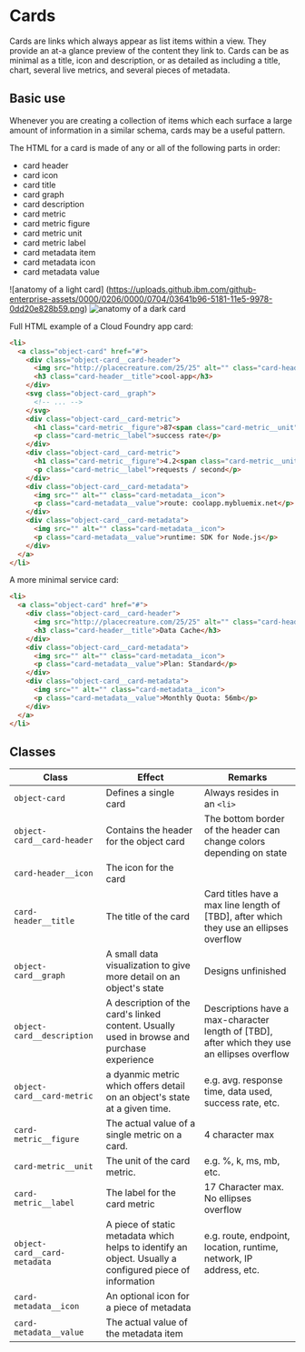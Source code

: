 # Cards
Cards are links which always appear as list items within a view. They provide an at-a glance preview of the content they link to. Cards can be as minimal as a title, icon and description, or as detailed as including a title,  chart, several live metrics, and several pieces of metadata.

## Basic use

Whenever you are creating a collection of items which each surface a large amount of information in a similar schema, cards may be a useful pattern.

The HTML for a card is made of any or all of the following parts in order:

- card header
 - card icon
 - card title
- card graph
- card description
- card metric
 - card metric figure
 - card metric unit
 - card metric label
- card metadata item
 - card metadata icon
 - card metadata value

![anatomy of a light card]
(https://uploads.github.ibm.com/github-enterprise-assets/0000/0206/0000/0704/03641b96-5181-11e5-9978-0dd20e828b59.png)
![anatomy of a dark card](https://uploads.github.ibm.com/github-enterprise-assets/0000/0206/0000/0707/19844864-5182-11e5-9b2b-b751c9673ad7.png)

Full HTML example of a Cloud Foundry app card:

```html
<li>
  <a class="object-card" href="#">
    <div class="object-card__card-header">
      <img src="http://placecreature.com/25/25" alt="" class="card-header__icon">
      <h3 class="card-header__title">cool-app</h3>
    </div>
    <svg class="object-card__graph">
      <!-- ... -->
    </svg>
    <div class="object-card__card-metric">
      <h1 class="card-metric__figure">87<span class="card-metric__unit">%</span></h1>
      <p class="card-metric__label">success rate</p>
    </div>
    <div class="object-card__card-metric">
      <h1 class="card-metric__figure">4.2<span class="card-metric__unit">k</span></h1>
      <p class="card-metric__label">requests / second</p>
    </div>
    <div class="object-card__card-metadata">
      <img src="" alt="" class="card-metadata__icon">
      <p class="card-metadata__value">route: coolapp.mybluemix.net</p>
    </div>
    <div class="object-card__card-metadata">
      <img src="" alt="" class="card-metadata__icon">
      <p class="card-metadata__value">runtime: SDK for Node.js</p>
    </div>
  </a>
</li>
```

A more minimal service card:

```html
<li>
  <a class="object-card" href="#">
    <div class="object-card__card-header">
      <img src="http://placecreature.com/25/25" alt="" class="card-header__icon">
      <h3 class="card-header__title">Data Cache</h3>
    </div>
    <div class="object-card__card-metadata">
      <img src="" alt="" class="card-metadata__icon">
      <p class="card-metadata__value">Plan: Standard</p>
    </div>
    <div class="object-card__card-metadata">
      <img src="" alt="" class="card-metadata__icon">
      <p class="card-metadata__value">Monthly Quota: 56mb</p>
    </div>
  </a>
</li>
```

## Classes
| Class | Effect | Remarks |
|-----------|--------|---------|
|`object-card`| Defines a single card | Always resides in an `<li>` |
|`object-card__card-header`| Contains the header for the object card | The bottom border of the header can change colors depending on state|
|`card-header__icon`| The icon for the card||
|`card-header__title`| The title of the card | Card titles have a max line length of [TBD], after which they use an ellipses overflow|
|`object-card__graph`| A small data visualization to give more detail on an object's state | Designs unfinished |
|`object-card__description`| A description of the card's linked content. Usually used in browse and purchase experience | Descriptions have a max-character length of [TBD], after which they use an ellipses overflow |
|`object-card__card-metric`| a dyanmic metric which offers detail on an object's state at a given time. | e.g. avg. response time, data used, success rate, etc. |
|`card-metric__figure`| The actual value of a single metric on a card. | 4 character max |
|`card-metric__unit`| The unit of the card metric. | e.g. %, k, ms, mb, etc. |
|`card-metric__label`| The label for the card metric | 17 Character max. No ellipses overflow |
|`object-card__card-metadata`| A piece of static metadata which helps to identify an object. Usually a configured piece of information | e.g. route, endpoint, location, runtime, network, IP address, etc. |
|`card-metadata__icon`| An optional icon for a piece of metadata ||
|`card-metadata__value`| The actual value of the metadata item ||
